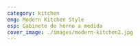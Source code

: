 ```yaml
---
category: kitchen
eng: Modern Kitchen Style
esp: Gabinete de horno a medida
cover_image: ./images/modern-kitchen2.jpg
---
```


